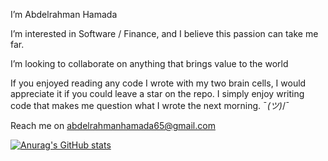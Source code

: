 I’m Abdelrahman Hamada

I’m interested in Software / Finance, and I believe this passion can take me far.

I’m looking to collaborate on anything that brings value to the world

If you enjoyed reading any code I wrote with my two brain cells, I would appreciate it if you could leave a star on the repo. I simply enjoy writing code that makes me question what I wrote the next morning. ¯_(ツ)_/¯

Reach me on abdelrahmanhamada65@gmail.com

[![Anurag's GitHub stats](https://github-readme-stats.vercel.app/api?username=abdlrhman08&theme=radical)](https://github.com/anuraghazra/github-readme-stats)

<!---
abdlrhman08/abdlrhman08 is a ✨ special ✨ repository because its `README.md` (this file) appears on your GitHub profile.
You can click the Preview link to take a look at your changes.
--->
